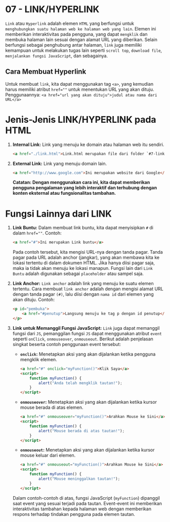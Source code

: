 # 07 - LINK/HYPERLINK

`Link` atau `Hyperlink` adalah elemen `HTML` yang berfungsi untuk `menghubungkan suatu halaman web ke halaman web yang lain`. Elemen ini memberikan interaktivitas pada pengguna, yang dapat `mengklik` dan membuka halaman lain sesuai dengan alamat URL yang diberikan. Selain berfungsi sebagai penghubung antar halaman, `link` juga memiliki kemampuan untuk melakukan tugas lain seperti `scroll top`, `download file`, `menjalankan fungsi JavaScript`, dan sebagainya.

## Cara Membuat Hyperlink

Untuk membuat `link`, kita dapat menggunakan tag `<a>`, yang kemudian harus memiliki atribut `href=""` untuk menentukan URL yang akan dituju. 
Penggunaannya: `<a href="url yang akan dituju">judul atau nama dari URL</a>`

# Jenis-Jenis LINK/HYPERLINK pada HTML

1. **Internal Link:** Link yang menuju ke domain atau halaman web itu sendiri. 
    ```html
    <a href="./link.html">Link.html merupakan file dari folder `#7-link`</a>
    ```

2. **External Link:** Link yang menuju domain lain. 
    ```html
    <a href="http://www.google.com">Ini merupakan website dari Google</a>
    ```
   **Catatan: Dengan menggunakan cara ini, kita dapat memberikan pengguna pengalaman yang lebih interaktif dan terhubung dengan konten eksternal atau fungsionalitas tambahan.**

# Fungsi Lainnya dari LINK

1. **Link Buntu:**
    Dalam membuat link buntu, kita dapat menyisipkan `#` di dalam `href=""`. Contoh:
    ```html
    <a href="#">Ini merupakan Link buntu</a>
    ```
    Pada contoh tersebut, kita mengisi URL-nya dengan tanda pagar. Tanda pagar pada URL adalah anchor (jangkar), yang akan membawa kita ke lokasi tertentu di dalam dokumen HTML. Jika hanya diisi pagar saja, maka ia tidak akan menuju ke lokasi manapun. Fungsi lain dari `Link Buntu` adalah digunakan sebagai `placeholder` atau sampel saja.

2. **Link Anchor:**
    `Link anchor` adalah link yang menuju ke suatu elemen tertentu. Cara membuat `link anchor` adalah dengan mengisi alamat URL dengan tanda pagar `(#)`, lalu diisi dengan `nama id` dari elemen yang akan dituju.
    Contoh:
    ```html
    <p id="pembuka">
        <a href="#penutup">Langsung menuju ke tag p dengan id penutup</a> <!--Link Anchor-->
    </p>
    ```

3. **Link untuk Memanggil Fungsi JavaScript:**
    `Link` juga dapat memanggil fungsi dari `JS`, pemanggilan fungsi `JS` dapat menggunakan atribut `event` seperti `onClick`, `onmouseover`, `onmouseout`. Berikut adalah penjelasan singkat beserta contoh penggunaan event tersebut:

    - **`onclick`:** Menetapkan aksi yang akan dijalankan ketika pengguna mengklik elemen.
        ```html
        <a href="#" onclick="myFunction()">Klik Saya</a>
        <script>
            function myFunction() {
                alert("Anda telah mengklik tautan!");
            }
        </script>
        ```

    - **`onmouseover`:** Menetapkan aksi yang akan dijalankan ketika kursor mouse berada di atas elemen.
        ```html
        <a href="#" onmouseover="myFunction()">Arahkan Mouse ke Sini</a>
        <script>
            function myFunction() {
                alert("Mouse berada di atas tautan!");
            }
        </script>
        ```

    - **`onmouseout`:** Menetapkan aksi yang akan dijalankan ketika kursor mouse keluar dari elemen.
        ```html
        <a href="#" onmouseout="myFunction()">Arahkan Mouse ke Sini</a>
        <script>
            function myFunction() {
                alert("Mouse meninggalkan tautan!");
            }
        </script>
        ```

    Dalam contoh-contoh di atas, fungsi JavaScript (`myFunction`) dipanggil saat event yang sesuai terjadi pada tautan. Event-event ini memberikan interaktivitas tambahan kepada halaman web dengan memberikan respons terhadap tindakan pengguna pada elemen tautan.